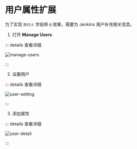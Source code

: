 # 用户属性扩展

为了实现 `执行人` 字段带 `@` 效果，需要为 Jenkins 用户补充相关信息。

1. 打开 **Manage Users**

::: details 查看详细

![manage-users](/assets/manage-users.jpg)

:::

2. 设置用户

::: details 查看详细

![user-setting](/assets/user-setting.jpg)

:::

3. 添加属性

::: details 查看详细

![user-detail](/assets/user-detail.jpg)

:::
